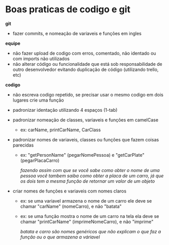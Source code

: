 # Boas praticas de codigo e git

__git__
- fazer commits, e nomeação de variaveis e funções em ingles

__equipe__
- não fazer upload de codigo com erros, comentado, não identado ou com imports não utilizados
- não alterar código ou funcionalidade que está sob responsabilidade de outro desenvolvedor evitando duplicação de código (utilizando trello, etc)

__codigo__
- não escreva codigo repetido, se precisar usar o mesmo codigo em dois lugares crie uma função

- padronizar identação utilizando 4 espaços (1-tab)

- padronizar nomeação de classes, variaveis e funções em camelCase
    - ex: carName, printCarName, CarClass

- padronizar nomes de variaveis, classes ou funções que fazem coisas parecidas
    - ex: "getPersonName" (pegarNomePessoa) e "getCarPlate" (pegarPlacaCarro)

        _fazendo assim com que se você sabe como obter o nome de uma pessoa você tambem saiba como obter a placa de um carro, já que os dois tem a mesma função de retornar um valor de um objeto_

- criar nomes de funções e variaveis com nomes claros
    - ex: se uma variavel armazena o nome de um carro ele deve se chamar "carName" (nomeCarro), e não "batata"
    - ex: se uma função mostra o nome de um carro na tela ela deve se chamar "printCarName" (imprimeNomeCarro), e não "imprime"
    
        _batata e carro são nomes genéricos que não explicam o que faz a função ou o que armazena a váriavel_
